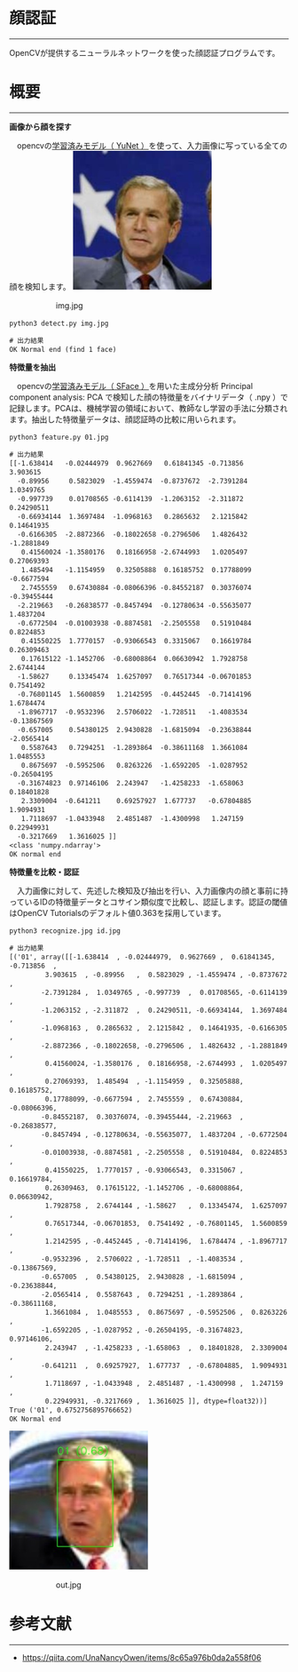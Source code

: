 # 顔認証
---

OpenCVが提供するニューラルネットワークを使った顔認証プログラムです。

# 概要
---
**画像から顔を探す**

　opencvの[学習済みモデル（ YuNet ）](https://github.com/opencv/opencv_zoo/blob/master/models/face_detection_yunet/face_detection_yunet_2022mar.onnx)を使って、入力画像に写っている全ての顔を検知します。
![](img.jpg)

　　　　　　img.jpg


```
python3 detect.py img.jpg
```
```
# 出力結果
OK Normal end (find 1 face)
```
**特徴量を抽出**

　opencvの[学習済みモデル（ SFace ）](https://github.com/opencv/opencv_zoo/blob/master/models/face_recognition_sface/face_recognition_sface_2021dec.onnx)を用いた主成分分析 Principal component analysis: PCA で検知した顔の特徴量をバイナリデータ（ .npy ）で記録します。PCAは、機械学習の領域において、教師なし学習の手法に分類されます。抽出した特徴量データは、顔認証時の比較に用いられます。
```
python3 feature.py 01.jpg
```
```
# 出力結果
[[-1.638414   -0.02444979  0.9627669   0.61841345 -0.713856    3.903615
  -0.89956     0.5823029  -1.4559474  -0.8737672  -2.7391284   1.0349765
  -0.997739    0.01708565 -0.6114139  -1.2063152  -2.311872    0.24290511
  -0.66934144  1.3697484  -1.0968163   0.2865632   2.1215842   0.14641935
  -0.6166305  -2.8872366  -0.18022658 -0.2796506   1.4826432  -1.2881849
   0.41560024 -1.3580176   0.18166958 -2.6744993   1.0205497   0.27069393
   1.485494   -1.1154959   0.32505888  0.16185752  0.17788099 -0.6677594
   2.7455559   0.67430884 -0.08066396 -0.84552187  0.30376074 -0.39455444
  -2.219663   -0.26838577 -0.8457494  -0.12780634 -0.55635077  1.4837204
  -0.6772504  -0.01003938 -0.8874581  -2.2505558   0.51910484  0.8224853
   0.41550225  1.7770157  -0.93066543  0.3315067   0.16619784  0.26309463
   0.17615122 -1.1452706  -0.68008864  0.06630942  1.7928758   2.6744144
  -1.58627     0.13345474  1.6257097   0.76517344 -0.06701853  0.7541492
  -0.76801145  1.5600859   1.2142595  -0.4452445  -0.71414196  1.6784474
  -1.8967717  -0.9532396   2.5706022  -1.728511   -1.4083534  -0.13867569
  -0.657005    0.54380125  2.9430828  -1.6815094  -0.23638844 -2.0565414
   0.5587643   0.7294251  -1.2893864  -0.38611168  1.3661084   1.0485553
   0.8675697  -0.5952506   0.8263226  -1.6592205  -1.0287952  -0.26504195
  -0.31674823  0.97146106  2.243947   -1.4258233  -1.658063    0.18401828
   2.3309004  -0.641211    0.69257927  1.677737   -0.67804885  1.9094931
   1.7118697  -1.0433948   2.4851487  -1.4300998   1.247159    0.22949931
  -0.3217669   1.3616025 ]]
<class 'numpy.ndarray'>
OK normal end
```

**特徴量を比較・認証**

　入力画像に対して、先述した検知及び抽出を行い、入力画像内の顔と事前に持っているIDの特徴量データとコサイン類似度で比較し、認証します。認証の閾値はOpenCV Tutorialsのデフォルト値0.363を採用しています。
```
python3 recognize.jpg id.jpg
```
```
# 出力結果
[('01', array([[-1.638414  , -0.02444979,  0.9627669 ,  0.61841345, -0.713856  ,
         3.903615  , -0.89956   ,  0.5823029 , -1.4559474 , -0.8737672 ,
        -2.7391284 ,  1.0349765 , -0.997739  ,  0.01708565, -0.6114139 ,
        -1.2063152 , -2.311872  ,  0.24290511, -0.66934144,  1.3697484 ,
        -1.0968163 ,  0.2865632 ,  2.1215842 ,  0.14641935, -0.6166305 ,
        -2.8872366 , -0.18022658, -0.2796506 ,  1.4826432 , -1.2881849 ,
         0.41560024, -1.3580176 ,  0.18166958, -2.6744993 ,  1.0205497 ,
         0.27069393,  1.485494  , -1.1154959 ,  0.32505888,  0.16185752,
         0.17788099, -0.6677594 ,  2.7455559 ,  0.67430884, -0.08066396,
        -0.84552187,  0.30376074, -0.39455444, -2.219663  , -0.26838577,
        -0.8457494 , -0.12780634, -0.55635077,  1.4837204 , -0.6772504 ,
        -0.01003938, -0.8874581 , -2.2505558 ,  0.51910484,  0.8224853 ,
         0.41550225,  1.7770157 , -0.93066543,  0.3315067 ,  0.16619784,
         0.26309463,  0.17615122, -1.1452706 , -0.68008864,  0.06630942,
         1.7928758 ,  2.6744144 , -1.58627   ,  0.13345474,  1.6257097 ,
         0.76517344, -0.06701853,  0.7541492 , -0.76801145,  1.5600859 ,
         1.2142595 , -0.4452445 , -0.71414196,  1.6784474 , -1.8967717 ,
        -0.9532396 ,  2.5706022 , -1.728511  , -1.4083534 , -0.13867569,
        -0.657005  ,  0.54380125,  2.9430828 , -1.6815094 , -0.23638844,
        -2.0565414 ,  0.5587643 ,  0.7294251 , -1.2893864 , -0.38611168,
         1.3661084 ,  1.0485553 ,  0.8675697 , -0.5952506 ,  0.8263226 ,
        -1.6592205 , -1.0287952 , -0.26504195, -0.31674823,  0.97146106,
         2.243947  , -1.4258233 , -1.658063  ,  0.18401828,  2.3309004 ,
        -0.641211  ,  0.69257927,  1.677737  , -0.67804885,  1.9094931 ,
         1.7118697 , -1.0433948 ,  2.4851487 , -1.4300998 ,  1.247159  ,
         0.22949931, -0.3217669 ,  1.3616025 ]], dtype=float32))]
True ('01', 0.6752756895766652)
OK Normal end
```
![](out.jpg)

　　　　　　out.jpg

# 参考文献
---
- https://qiita.com/UnaNancyOwen/items/8c65a976b0da2a558f06
 
